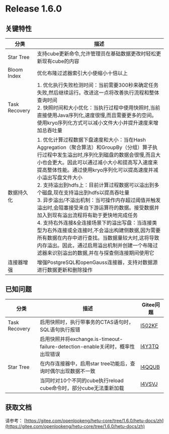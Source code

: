 # Release 1.6.0

## 关键特性

| 分类                  | 描述                                                         |
| --------------------- | ------------------------------------------------------------ |
| Star Tree             | 支持cube更新命令,允许管理员在基础数据更改时轻松更新现有cube的内容 |
| Bloom Index | 优化布隆过滤器索引大小使缩小十倍以上 |
| Task Recovery         | 1. 优化执行失败检测时间：当前需要300秒来确定任务失败,然后继续运行。改进这一点将改善执行流程和整体查询时间<br/> 2. 快照时间和大小优化：当执行过程中使用快照时,当前直接使用Java序列化,速度很慢,而且需要更多的空间。使用kryo序列化方式可以减小文件大小并提升速度来增加总吞吐量 |
| 数据持久化 | 1. 优化计算过程数据下盘速度和大小：当在Hash Aggregation（聚合算法）和GroupBy（分组）算子执行过程中发生溢出时,序列化到磁盘的数据会很慢,而且大小也会更大。因此可以通过减小大小和提高写入速度来提高整体性能。通过使用kryo序列化可以提高速度并减小溢出写盘文件大小<br/>2. 支持溢出到hdfs上：目前计算过程数据可以溢出到多个磁盘,现在支持溢出到hdfs以提高吞吐量<br/>3. 异步溢出/不溢出机制：当可操作内存超过阈值并触发溢出时,会阻塞接受来自下游运算符的数据。接受数据并加入到现有溢出流程将有助于更快地完成任务<br/>4. 支持右外连接&全连接场景下的溢出写盘：当连接类型为右外连接或全连接时,不会溢出构建侧数据,因为需要所有数据在内存中进行查找。当数据量较大时,这将导致内存溢出。因此，通过启用溢出机制并创建一个布隆过滤器来识别溢出的数据,并在与探查侧连接期间使用它 |
| 连接器增强            | 增强PostgreSQL和openGauss连接器，支持对数据源进行数据更新和删除操作 |
## 已知问题

| 分类          | 描述                                                         | Gitee问题                                                 |
| ------------- | ------------------------------------------------------------ | --------------------------------------------------------- |
| Task Recovery | 启用快照时，执行带事务的CTAS语句时，SQL语句执行报错          | [I502KF](https://e.gitee.com/open_lookeng/issues/list?issue=I502KF) |
|               | 启用快照并将exchange.is-timeout-failure-detection-enable关闭时，概率性出现错误 | [I4Y3TQ](https://e.gitee.com/open_lookeng/issues/list?issue=I4Y3TQ) |
| Star Tree     | 在内存连接器中，启用star tree功能后，查询时偶尔出现数据不一致 | [I4QQUB](https://e.gitee.com/open_lookeng/issues/list?issue=I4QQUB) |
|               | 当同时对10个不同的cube执行reload cube命令时，部分cube无法重新加载 | [I4VSVJ](https://e.gitee.com/open_lookeng/issues/list?issue=I4VSVJ) |

## 获取文档

请参考： [https://gitee.com/openlookeng/hetu-core/tree/1.6.0/hetu-docs/zh](https://gitee.com/openlookeng/hetu-core/tree/1.6.0/hetu-docs/zh)